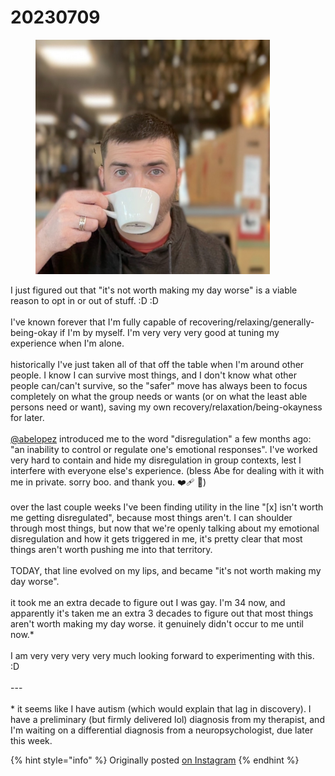 # 20230709

<div align="left"><figure><img src="../../.gitbook/assets/image (48).png" alt="" width="375"><figcaption></figcaption></figure></div>

I just figured out that "it's not worth making my day worse" is a viable reason to opt in or out of stuff. :D :D\
\
I've known forever that I'm fully capable of recovering/relaxing/generally-being-okay if I'm by myself. I'm very very very good at tuning my experience when I'm alone.\
\
historically I've just taken all of that off the table when I'm around other people. I know I can survive most things, and I don't know what other people can/can't survive, so the "safer" move has always been to focus completely on what the group needs or wants (or on what the least able persons need or want), saving my own recovery/relaxation/being-okayness for later.\
\
[@abelopez](https://www.instagram.com/abelopez/) introduced me to the word "disregulation" a few months ago: "an inability to control or regulate one's emotional responses". I've worked very hard to contain and hide my disregulation in group contexts, lest I interfere with everyone else's experience. (bless Abe for dealing with it with me in private. sorry boo. and thank you. ❤️‍🩹 🌱)\
\
over the last couple weeks I've been finding utility in the line "\[x] isn't worth me getting disregulated", because most things aren't. I can shoulder through most things, but now that we're openly talking about my emotional disregulation and how it gets triggered in me, it's pretty clear that most things aren't worth pushing me into that territory.\
\
TODAY, that line evolved on my lips, and became "it's not worth making my day worse".\
\
it took me an extra decade to figure out I was gay. I'm 34 now, and apparently it's taken me an extra 3 decades to figure out that most things aren't worth making my day worse. it genuinely didn't occur to me until now.\*\
\
I am very very very very much looking forward to experimenting with this. :D\
\
\---\
\
\* it seems like I have autism (which would explain that lag in discovery). I have a preliminary (but firmly delivered lol) diagnosis from my therapist, and I'm waiting on a differential diagnosis from a neuropsychologist, due later this week.

{% hint style="info" %}
Originally posted [on Instagram](https://www.instagram.com/p/Cue_wqsJ81J)
{% endhint %}
